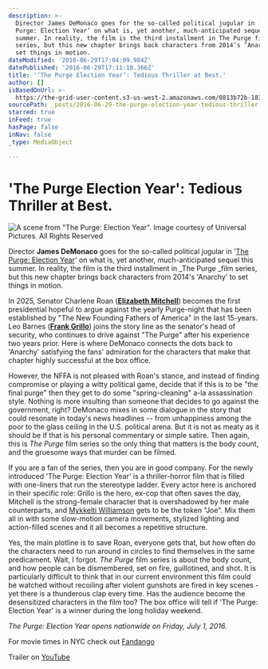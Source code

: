 ```yaml
---
description: >-
  Director James DeMonaco goes for the so-called political jugular in ‘The
  Purge: Election Year’ on what is, yet another, much-anticipated sequel this
  summer. In reality, the film is the third installment in The Purge film
  series, but this new chapter brings back characters from 2014’s ‘Anarchy’ to
  set things in motion.
dateModified: '2016-06-29T17:04:09.984Z'
datePublished: '2016-06-29T17:11:10.366Z'
title: '‘The Purge Election Year’: Tedious Thriller at Best.'
author: []
isBasedOnUrl: >-
  https://the-grid-user-content.s3-us-west-2.amazonaws.com/0813b72b-1835-40d3-91cc-18129b0e1d09.jpg
sourcePath: _posts/2016-06-29-the-purge-election-year-tedious-thriller-at-best.md
starred: true
inFeed: true
hasPage: false
inNav: false
_type: MediaObject

---
```

# 'The Purge Election Year': Tedious Thriller at Best.
![A scene from "The Purge: Election Year". Image courtesy of Universal Pictures. All Rights Reserved](https://the-grid-user-content.s3-us-west-2.amazonaws.com/0813b72b-1835-40d3-91cc-18129b0e1d09.jpg)

Director **James DeMonaco** goes for the so-called political jugular in '[The Purge: Election Year][0]' on what is, yet another, much-anticipated sequel this summer. In reality, the film is the third installment in _The Purge _film series, but this new chapter brings back characters from 2014's 'Anarchy' to set things in motion.

In 2025, Senator Charlene Roan (**[Elizabeth Mitchell][1]**) becomes the first presidential hopeful to argue against the yearly Purge-night that has been established by "The New Founding Fathers of America" in the last 15-years. Leo Barnes (**[Frank Grillo][2]**) joins the story line as the senator's head of security, who continues to drive against "The Purge" after his experience two years prior. Here is where DeMonaco connects the dots back to 'Anarchy' satisfying the fans' admiration for the characters that make that chapter highly successful at the box office.

However, the NFFA is not pleased with Roan's stance, and instead of finding compromise or playing a witty political game, decide that if this is to be "the final purge" then they get to do some "spring-cleaning" a-la assassination style. Nothing is more insulting than someone that decides to go against the government, right? DeMonaco mixes in some dialogue in the story that could resonate in today's news headlines -- from unhappiness among the poor to the glass ceiling in the U.S. political arena. But it is not as meaty as it should be if that is his personal commentary or simple satire. Then again, this is _The Purge_ film series so the only thing that matters is the body count, and the gruesome ways that murder can be filmed.

If you are a fan of the series, then you are in good company. For the newly introduced 'The Purge: Election Year' is a thriller-horror film that is filled with one-liners that run the stereotype ladder. Every actor here is anchored in their specific role: Grillo is the hero, ex-cop that often saves the day, Mitchell is the strong-female character that is overshadowed by her male counterparts, and [Mykkelti Williamson][3] gets to be the token "Joe". Mix them all in with some slow-motion camera movements, stylized lighting and action-filled scenes and it all becomes a repetitive structure.

Yes, the main plotline is to save Roan, everyone gets that, but how often do the characters need to run around in circles to find themselves in the same predicament. Wait, I forgot. _The Purge_ film series is about the body count, and how people can be dismembered, set on fire, guillotined, and shot. It is particularly difficult to think that in our current environment this film could be watched without recoiling after violent gunshots are fired in key scenes - yet there is a thunderous clap every time. Has the audience become the desensitized characters in the film too? The box office will tell if 'The Purge: Election Year' is a winner during the long holiday weekend.

_The Purge: Election Year opens nationwide on Friday, July 1, 2016\._

For movie times in NYC check out [Fandango][4]

Trailer on [YouTube][5]

[0]: http://www.thepurgeelectionyear.com/
[1]: http://www.imdb.com/name/nm0593310/?ref_=nv_sr_1
[2]: http://www.imdb.com/name/nm0342029/?ref_=nv_sr_1
[3]: http://www.imdb.com/name/nm0932112/?ref_=nv_sr_1
[4]: http://www.fandango.com/thepurge:electionyear_188458/movietimes?gclid=Cj0KEQjw4827BRDJvpbVuKvx-rIBEiQA2_CzsACWF4HH-qpw619Wk9wmwfWhHVYtFkBFOdhGyr8uC1EaAj-J8P8HAQ
[5]: https://www.youtube.com/watch?v=RXMp9fBomJw
